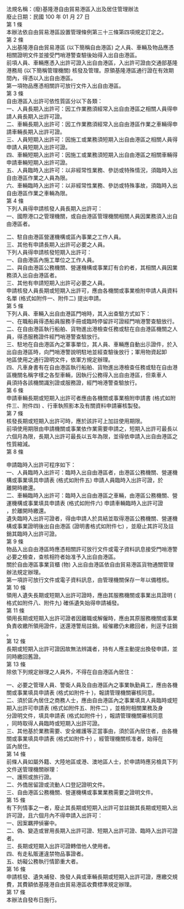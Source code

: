 法規名稱：(廢)基隆港自由貿易港區入出及居住管理辦法  
廢止日期：民國 100 年 01 月 27 日  
第 1 條  
本辦法依自由貿易港區設置管理條例第三十三條第四項規定訂定之。  
第 2 條  
入出基隆港自由貿易港區 (以下簡稱自由港區) 之人員、車輛及物品應憑  
相關證明文件並接受門哨港警查驗後始得入出自由港區。  
前項人員、車輛應憑入出許可證入出自由港區，入出許可證由交通部基隆  
港務局 (以下簡稱管理機關) 核發及管理。原領基隆港區通行證在有效期  
間內，得憑以入出自由港區。  
第一項物品應憑相關許可放行文件入出自由港區。  
第 3 條  
自由港區入出許可依性質區分以下各類：  
一、人員長期入出許可：因工作業務須經常入出自由港區之相關人員得申  
請人員長期入出許可證。  
二、車輛長期入出許可：因工作業務須經常入出自由港區作業之車輛得申  
請車輛長期入出許可證。  
三、人員短期入出許可：因施工或業務須短期入出自由港區之相關人員得  
申請人員短期入出許可證。  
四、車輛短期入出許可：因施工或業務須短期入出自由港區之相關車輛得  
申請車輛短期入出許可證。  
五、人員臨時入出許可：以非經常性業務、參訪或特殊情況，須臨時入出  
自由港區作業之人員為限。  
六、車輛臨時入出許可：以非經常性業務、參訪或特殊事故，須臨時入出  
自由港區作業之車輛為限。  
第 4 條  
下列人員得申請核發人員長期入出許可：  
一、國際港口之管理機關，或自由港區管理機關相關人員因業務須入出自  
由港區者。  


二、駐自由港區營運機構或區內事業之工作人員。  
三、其他有申請長期入出許可必要之人員。  
下列人員得申請核發短期入出許可：  
一、自由港區內施工單位之工作人員。  
二、與自由港區公務機關、營運機構或事業訂有合約者，其相關人員因業  
務須入出自由港區者。  
三、其他有申請短期入出許可必要之人員。  
申請核發人員長期或短期入出許可，應由各機關或事業檢附申請人員資料  
名單 (格式如附件一、附件二) 提出申請。  
第 5 條  
下列人員、車輛入出自由港區門哨時，其入出查驗方式如下：  
一、在職船員得憑船員服務手冊或臨時停留許可證經門哨港警查驗放行。  
二、在自由港區執行船舶、貨物進出港檢查任務或駐在自由港區機關之人  
員，得憑服務證件經門哨港警查驗放行。  
三、駐地在自由港區內之軍事單位，其人員、車輛應自動出示證件，於入  
出自由港區時，向門哨港警說明駐地並經查驗後放行；軍用物資起卸  
地區使用之通行證明文件，依軍方規定辦理。  
四、凡車身書有在自由港區執行船舶、貨物進出港檢查任務或駐在自由港  
區機關名稱字樣之各型車輛，因執行公務得入出自由港區，但乘車人  
員須持各該機關識別證或服務證，經門哨港警查驗放行。  
第 6 條  
申請車輛長期或短期入出許可者應由各機關或事業檢附申請書 (格式如附  
件三、附件四) 、行車執照影本及有關資料申請審核製發。  
第 7 條  
核發長期或短期入出許可時，應於該許可上加註使用期限。  
前項使用期限由申請機關或事業依作業需要申請之，短期入出許可最長以  
六個月為限，長期入出許可最長以五年為限，並得依申請入出自由港區之  
性質縮減。  
第 8 條  


申請臨時入出許可程序如下：  
一、人員臨時入出許可：臨時入出自由港區者，由港區公務機關、營運機  
構或事業填具申請表 (格式如附件五) 申請人員臨時入出許可證，於  
離開時繳還。  
二、車輛臨時入出許可：臨時入出自由港區之車輛，由港區公務機關、營  
運機構或事業填具申請表 (格式如附件六) 申請車輛臨時入出許可證  
，於離開時繳還。  
遺失臨時入出許可證者，得由申請人於具結並取得港區公務機關、營運機  
構或事業證明後出自由港區 (證明書格式如附件七) ，並廢止其許可及註  
銷其臨時入出許可證。  
第 9 條  
物品入出自由港區時應憑相關許可放行文件或電子資料訊息接受門哨港警  
必要之檢查，查核相符者始准予入出自由港區。  
關於自由港區事業貨櫃 (物) 入出自由港區依自由貿易港區貨物通關管理  
辦法規定辦理。  
第一項許可放行文件或電子資料訊息，由管理機關保存一年以備稽核。  
第 10 條  
領用人遺失長期或短期入出許可證時，應由其服務機關或事業出具證明 (  
格式如附件八、附件九) 確係遺失始得申請補發。  
第 11 條  
領用長期或短期入出許可證者因離職或解僱時，應由其原服務機關或事業  
負責收繳所領用證件，送還港警局註銷。經催繳仍未繳回者，則逕予註銷  
。  
第 12 條  
長期或短期入出許可證因故無法辨識者，持有人應主動提出換發申請，並  
同時繳回舊證。  
第 13 條  
除依下列規定辦理之人員外，不得在自由港區內居住：  


一、必要之管理人員、警衛人員及自由港區內之事業執勤員工，應由各機  
關或事業填具申請表 (格式如附件十 )，報請管理機關審核同意。  
二、須於區內居住之商務人士，應由自由港區內之事業填具人員臨時或短  
期入出許可申請表 (格式如附件五、附件二) ，並檢附相關業務及身  
分證明文件，填具申請表 (格式如附件十) ，報請管理機關審核同意  
，同時取得人員臨時或短期入出許可證。  
三、其他基於業務需要、安全維護等正當事由，須於區內居住者，由各機  
關或事業填具申請表 (格式如附件十) ，經管理機關核准者，始得在  
區內居住。  
第 14 條  
前條人員如屬外籍、大陸地區或港、澳地區人士，於申請時應另檢具下列  
文件送管理機關辦理：  
一、護照或旅行證。  
二、外僑居留證或流動人口登記證明文件。  
三、自由港區公務機關、營運機構或事業業務需要之證明文件。  
第 15 條  
有下列情事之一者，廢止其長期或短期入出許可並註銷其長期或短期入出  
許可證，且六個月內不得申請入出許可：  
一、因案羈押偵審中。  
二、偽、變造或冒用長期入出許可證、短期入出許可證、臨時入出許可證  
者。  
三、長期或短期入出許可證轉借他人使用者。  
四、有走私販運違禁物品事證者。  
五、妨礙公務執行情節重大者。  
第 16 條  
申請核發、遺失補發、換發人員或車輛長期或短期入出許可證，應繳交規  
費，其費額依基隆港自由貿易港區收費標準規定辦理。  
第 17 條  
本辦法自發布日施行。  


